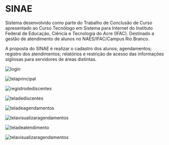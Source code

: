 # SINAE

Sistema desenvolvido como parte do Trabalho de Conclusão de Curso apresentado ao Curso Tecnólogo em Sistema para Internet do Instituto Federal de Educação, Ciência e Tecnologia do Acre (IFAC). Destinado a gestão de atendimento de alunos no NAES/IFAC/Campus Rio Branco.

A proposta do   SINAE é realizar o cadastro dos alunos; agendamentos; registro dos atendimentos; relatórios e restrição de acesso das informações sigilosas para servidores de áreas distintas. 

![login](https://user-images.githubusercontent.com/58611244/98430942-0a974f80-2090-11eb-801d-465a5663286a.png)

![telaprincipal](https://user-images.githubusercontent.com/58611244/98430969-50541800-2090-11eb-965d-96e6f37178aa.jpg)

![registrodediscentes](https://user-images.githubusercontent.com/58611244/98430977-606bf780-2090-11eb-8708-591ceb93b50d.png)

![teladediscentes](https://user-images.githubusercontent.com/58611244/98430979-68c43280-2090-11eb-90df-49a4028adccb.png)

![teladeagendamentos](https://user-images.githubusercontent.com/58611244/98431008-98733a80-2090-11eb-863b-f6c0296b807d.png)

![telavisualizaragendamentos](https://user-images.githubusercontent.com/58611244/98431017-a5902980-2090-11eb-9c82-4f2d11b493ef.png)

![teladeatendimento](https://user-images.githubusercontent.com/58611244/98431023-b476dc00-2090-11eb-9a0a-6635be960a6f.png)

![telavisualizaragendamentos](https://user-images.githubusercontent.com/58611244/98431025-b6d93600-2090-11eb-9dfa-5c773c4d4a43.png)

